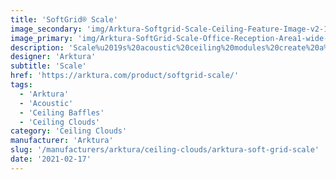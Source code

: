 ```yaml
---
title: 'SoftGrid® Scale'
image_secondary: 'img/Arktura-Softgrid-Scale-Ceiling-Feature-Image-v2-1600x1600.png'
image_primary: 'img/Arktura-SoftGrid-Scale-Office-Reception-Area1-wide-scaled.jpg'
description: 'Scale%u2019s%20acoustic%20ceiling%20modules%20create%20a%20zig-zag%20pattern%20that%20creates%20a%20wave%20due%20to%20it%u2019s%20sloped%20width.%20Scale%u2019s%20baffles%20connect%20together%20seamlessly%20and%20provide%20targeted%20acoustic%20support%20due%20to%20the%20Soft%20Sound%AE%20material.%20The%20baffles%20can%20either%20create%20a%20continuous%2C%20uninterrupted%20field%20or%20be%20trimmed%20to%20smaller%20squares%2C%20depending%20on%20your%20design%u2019s%20needs.%20And%20now%2C%A0for%20larger%20jobs%2C%A0with%20the%20addition%20of%A0SoftGrid%AE%20Max%20options%2C%A0you%20can%20do%20it%20all%20while%A0maximizing%20value%A0and%A0minimizing%20the%20impact%20on%20the%20environment.'
designer: 'Arktura'
subtitle: 'Scale'
href: 'https://arktura.com/product/softgrid-scale/'
tags:
  - 'Arktura'
  - 'Acoustic'
  - 'Ceiling Baffles'
  - 'Ceiling Clouds'
category: 'Ceiling Clouds'
manufacturer: 'Arktura'
slug: '/manufacturers/arktura/ceiling-clouds/arktura-soft-grid-scale'
date: '2021-02-17'
---
```

